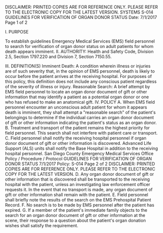 DISCLAIMER: PRINTED COPIES ARE FOR REFERENCE ONLY. PLEASE REFER TO THE ELECTRONIC COPY FOR THE LATEST VERSION.
SYSTEMS S-014
GUIDELINES FOR VERIFICATION OF ORGAN
DONOR STATUS
Date: 7/1/2017 Page 1 of 2

I. PURPOSE

To establish guidelines Emergency Medical Services (EMS) field personnel to search for
verification of organ donor status on adult patients for whom death appears imminent.
II. AUTHORITY: Health and Safety Code, Division 2.5, Section 1797.220 and Division 7, Section
7150.55.

III. DEFINITION(S)
Imminent Death: A condition wherein illness or injuries are of such severity that, in the opinion of
EMS personnel, death is likely to occur before the patient arrives at the receiving hospital. For
purposes of this policy, this definition does not include any conscious patient regardless of the
severity of illness or injury.
Reasonable Search: A brief attempt by EMS field personnel to locate an organ donor document of
gift or other information that may identify a patient as a potential organ donor or one who has
refused to make an anatomical gift.
IV. POLICY
A. When EMS field personnel encounter an unconscious adult patient for whom it appears death
is imminent, they shall attempt a "reasonable search" of the patient's belongings to determine if
the individual carries an organ donor document of gift or other information indicating the patient's
status as an organ donor.
B. Treatment and transport of the patient remains the highest priority for field personnel. This
search shall not interfere with patient care or transport.
C. Field personnel shall notify the receiving hospital personnel if organ donor document of gift or
other information is discovered. Advanced Life Support (ALS) units shall notify the Base Hospital
in addition to the receiving hospital personnel.
San Diego County Emergency Medical Services Office
Policy / Procedure / Protocol
GUIDELINES FOR VERIFICATION OF ORGAN DONOR STATUS 7/1/2017
Policy: S-014 Page 2 of 2
DISCLAIMER: PRINTED COPIES ARE FOR REFERENCE ONLY. PLEASE REFER TO THE ELECTRONIC COPY FOR THE LATEST VERSION.
D. Any organ donor document of gift or other information that is discovered shall be transported to
the receiving hospital with the patient, unless an investigating law enforcement officer requests
it. In the event that no transport is made, any organ document of gift or other information shall
remain with the patient.
E. Field personnel shall briefly note the results of the search on the EMS Prehospital Patient
Record.
F. No search is to be made by EMS personnel after the patient has expired.
G. If a member of the patient's immediate family objects to the search for an organ donor document
of gift or other information at the scene, their response to a question about the patient's organ
donation wishes shall satisfy the requirement.

